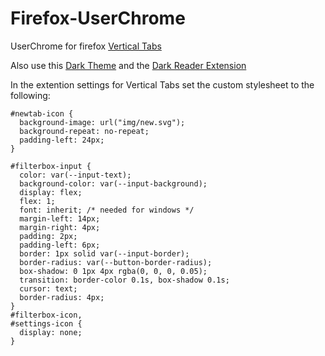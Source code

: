 # Firefox-UserChrome
UserChrome for firefox [Vertical Tabs](https://addons.mozilla.org/en-US/firefox/addon/vertical-tabs/?utm_source=addons.mozilla.org&utm_medium=referral&utm_content=search)

Also use this [Dark Theme](https://addons.mozilla.org/en-US/firefox/addon/red-moonlight-dark-red/) and the [Dark Reader Extension](https://addons.mozilla.org/en-US/firefox/addon/darkreader/)

In the extention settings for Vertical Tabs set the custom stylesheet to the following:
```
#newtab-icon {
  background-image: url("img/new.svg");
  background-repeat: no-repeat;
  padding-left: 24px;
}

#filterbox-input {
  color: var(--input-text);
  background-color: var(--input-background);
  display: flex;
  flex: 1;
  font: inherit; /* needed for windows */
  margin-left: 14px;
  margin-right: 4px;
  padding: 2px;
  padding-left: 6px;
  border: 1px solid var(--input-border);
  border-radius: var(--button-border-radius);
  box-shadow: 0 1px 4px rgba(0, 0, 0, 0.05);
  transition: border-color 0.1s, box-shadow 0.1s;
  cursor: text;
  border-radius: 4px;
}
#filterbox-icon,
#settings-icon {
  display: none;
}
```
